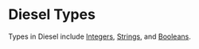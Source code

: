 # Diesel Types
Types in Diesel include [Integers](int.md), [Strings](str.md), and [Booleans](bool.md).